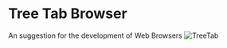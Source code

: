 # Tree Tab Browser
 An suggestion for the development of Web Browsers
![TreeTab](https://user-images.githubusercontent.com/28434531/161156108-23dc5e02-fea0-4d8c-a21a-9c3209b4f3e6.jpg)
